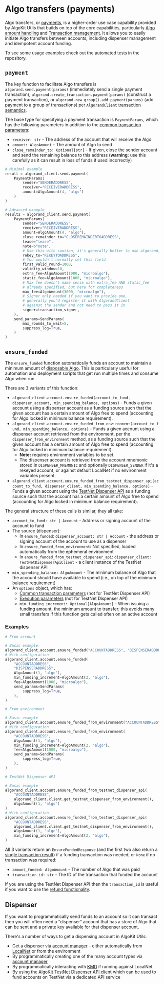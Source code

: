 # Algo transfers (payments)

Algo transfers, or [payments](https://developer.algorand.org/docs/get-details/transactions/#payment-transaction), is a higher-order use case capability provided by AlgoKit Utils that builds on top of the core capabilities, particularly [Algo amount handling](./amount.md) and [Transaction management](./transaction.md). It allows you to easily initiate Algo transfers between accounts, including dispenser management and idempotent account funding.

To see some usage examples check out the automated tests in the repository.

## `payment`

The key function to facilitate Algo transfers is `algorand.send.payment(params)` (immediately send a single payment transaction), `algorand.create_transaction.payment(params)` (construct a payment transaction), or `algorand.new_group().add_payment(params)` (add payment to a group of transactions) per [`AlgorandClient`](./algorand-client.md) [transaction semantics](./algorand-client.md#creating-and-issuing-transactions).

The base type for specifying a payment transaction is `PaymentParams`, which has the following parameters in addition to the [common transaction parameters](./algorand-client.md#transaction-parameters):

- `receiver: str` - The address of the account that will receive the Algo
- `amount: AlgoAmount` - The amount of Algo to send
- `close_remainder_to: Optional[str]` - If given, close the sender account and send the remaining balance to this address (**warning:** use this carefully as it can result in loss of funds if used incorrectly)

```python
# Minimal example
result = algorand_client.send.payment(
    PaymentParams(
        sender="SENDERADDRESS",
        receiver="RECEIVERADDRESS",
        amount=AlgoAmount(4, "algo")
    )
)

# Advanced example
result2 = algorand_client.send.payment(
    PaymentParams(
        sender="SENDERADDRESS",
        receiver="RECEIVERADDRESS",
        amount=AlgoAmount(4, "algo"),
        close_remainder_to="CLOSEREMAINDERTOADDRESS",
        lease="lease",
        note=b"note",
        # Use this with caution, it's generally better to use algorand_client.account.rekey_account
        rekey_to="REKEYTOADDRESS",
        # You wouldn't normally set this field
        first_valid_round=1000,
        validity_window=10,
        extra_fee=AlgoAmount(1000, "microalgo"),
        static_fee=AlgoAmount(1000, "microalgo"),
        # Max fee doesn't make sense with extra_fee AND static_fee
        # already specified, but here for completeness
        max_fee=AlgoAmount(3000, "microalgo"),
        # Signer only needed if you want to provide one,
        # generally you'd register it with AlgorandClient
        # against the sender and not need to pass it in
        signer=transaction_signer,
    ),
    send_params=SendParams(
        max_rounds_to_wait=5,
        suppress_log=True,
    )
)
```

## `ensure_funded`

The `ensure_funded` function automatically funds an account to maintain a minimum amount of [disposable Algo](https://developer.algorand.org/docs/get-details/accounts/#minimum-balance). This is particularly useful for automation and deployment scripts that get run multiple times and consume Algo when run.

There are 3 variants of this function:

- `algorand_client.account.ensure_funded(account_to_fund, dispenser_account, min_spending_balance, options)` - Funds a given account using a dispenser account as a funding source such that the given account has a certain amount of Algo free to spend (accounting for Algo locked in minimum balance requirement).
- `algorand_client.account.ensure_funded_from_environment(account_to_fund, min_spending_balance, options)` - Funds a given account using a dispenser account retrieved from the environment, per the `dispenser_from_environment` method, as a funding source such that the given account has a certain amount of Algo free to spend (accounting for Algo locked in minimum balance requirement).
  - **Note:** requires environment variables to be set.
  - The dispenser account is retrieved from the account mnemonic stored in `DISPENSER_MNEMONIC` and optionally `DISPENSER_SENDER`
    if it's a rekeyed account, or against default LocalNet if no environment variables present.
- `algorand_client.account.ensure_funded_from_testnet_dispenser_api(account_to_fund, dispenser_client, min_spending_balance, options)` - Funds a given account using the [TestNet Dispenser API](https://github.com/algorandfoundation/algokit/blob/main/docs/testnet_api.md) as a funding source such that the account has a certain amount of Algo free to spend (accounting for Algo locked in minimum balance requirement).

The general structure of these calls is similar, they all take:

- `account_to_fund: str | Account` - Address or signing account of the account to fund
- The source (dispenser):
  - In `ensure_funded`: `dispenser_account: str | Account` - the address or signing account of the account to use as a dispenser
  - In `ensure_funded_from_environment`: Not specified, loaded automatically from the ephemeral environment
  - In `ensure_funded_from_testnet_dispenser_api`: `dispenser_client: TestNetDispenserApiClient` - a client instance of the TestNet dispenser API
- `min_spending_balance: AlgoAmount` - The minimum balance of Algo that the account should have available to spend (i.e., on top of the minimum balance requirement)
- An `options` object, which has:
  - [Common transaction parameters](./algorand-client.md#transaction-parameters) (not for TestNet Dispenser API)
  - [Execution parameters](./algorand-client.md#sending-a-single-transaction) (not for TestNet Dispenser API)
  - `min_funding_increment: Optional[AlgoAmount]` - When issuing a funding amount, the minimum amount to transfer; this avoids many small transfers if this function gets called often on an active account

### Examples

```python
# From account

# Basic example
algorand_client.account.ensure_funded("ACCOUNTADDRESS", "DISPENSERADDRESS", AlgoAmount(1, "algo"))
# With configuration
algorand_client.account.ensure_funded(
    "ACCOUNTADDRESS",
    "DISPENSERADDRESS",
    AlgoAmount(1, "algo"),
    min_funding_increment=AlgoAmount(2, "algo"),
    fee=AlgoAmount(1000, "microalgo"),
    send_params=SendParams(
        suppress_log=True,
    ),
)

# From environment

# Basic example
algorand_client.account.ensure_funded_from_environment("ACCOUNTADDRESS", AlgoAmount(1, "algo"))
# With configuration
algorand_client.account.ensure_funded_from_environment(
    "ACCOUNTADDRESS",
    AlgoAmount(1, "algo"),
    min_funding_increment=AlgoAmount(2, "algo"),
    fee=AlgoAmount(1000, "microalgo"),
    send_params=SendParams(
        suppress_log=True,
    ),
)

# TestNet Dispenser API

# Basic example
algorand_client.account.ensure_funded_from_testnet_dispenser_api(
    "ACCOUNTADDRESS",
    algorand_client.client.get_testnet_dispenser_from_environment(),
    AlgoAmount(1, "algo")
)
# With configuration
algorand_client.account.ensure_funded_from_testnet_dispenser_api(
    "ACCOUNTADDRESS",
    algorand_client.client.get_testnet_dispenser_from_environment(),
    AlgoAmount(1, "algo"),
    min_funding_increment=AlgoAmount(2, "algo"),
)
```

All 3 variants return an `EnsureFundedResponse` (and the first two also return a [single transaction result](./algorand-client.md#sending-a-single-transaction)) if a funding transaction was needed, or `None` if no transaction was required:

- `amount_funded: AlgoAmount` - The number of Algo that was paid
- `transaction_id: str` - The ID of the transaction that funded the account

If you are using the TestNet Dispenser API then the `transaction_id` is useful if you want to use the [refund functionality](./dispenser-client.md#registering-a-refund).

## Dispenser

If you want to programmatically send funds to an account so it can transact then you will often need a "dispenser" account that has a store of Algo that can be sent and a private key available for that dispenser account.

There's a number of ways to get a dispensing account in AlgoKit Utils:

- Get a dispenser via [account manager](./account.md#dispenser) - either automatically from [LocalNet](https://github.com/algorandfoundation/algokit-cli/blob/main/docs/features/localnet.md) or from the environment
- By programmatically creating one of the many account types via [account manager](./account.md#accounts)
- By programmatically interacting with [KMD](./account.md#kmd-account-management) if running against LocalNet
- By using the [AlgoKit TestNet Dispenser API client](./dispenser-client.md) which can be used to fund accounts on TestNet via a dedicated API service
